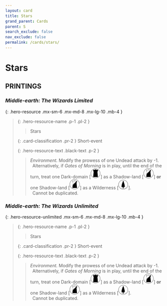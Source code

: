 ```yaml
---
layout: card
title: Stars
grand_parent: Cards
parent: S
search_exclude: false
nav_exclude: false
permalink: /cards/stars/
---
```


# Stars


## PRINTINGS


### _Middle-earth: The Wizards Limited_

{: .hero-resource .mx-sm-6 .mx-md-8 .mx-lg-10 .mb-4 }
> {: .hero-resource-name .p-1 .pl-2 }
> > <div class="card-mp"></div>
> > <div class="card-name">Stars</div>
>
> {: .card-classification .pr-2 }
> Short-event
>
> {: .hero-resource-text .black-text .p-2 }
> > _Environment._ Modify the prowess of one Undead attack by -1. <br>&ensp;Alternatively, if _Gates of Morning_ is in play, until the end of the turn, treat one Dark-domain <nobr>[<img src="/assets/images/dark-domain.svg">]</nobr> as a Shadow-land <nobr>[<img src="/assets/images/shadow-land.svg">]</nobr> **or** one Shadow-land <nobr>[<img src="/assets/images/shadow-land.svg">]</nobr> as a Wilderness <nobr>[<img src="/assets/images/wilderness.svg">]</nobr>. <br>&ensp;Cannot be duplicated. 
> 

### _Middle-earth: The Wizards Unlimited_

{: .hero-resource-unlimited .mx-sm-6 .mx-md-8 .mx-lg-10 .mb-4 }
> {: .hero-resource-name .p-1 .pl-2 }
> > <div class="card-mp"></div>
> > <div class="card-name">Stars</div>
>
> {: .card-classification .pr-2 }
> Short-event
>
> {: .hero-resource-text .black-text .p-2 }
> > _Environment._ Modify the prowess of one Undead attack by -1. <br>&ensp;Alternatively, if _Gates of Morning_ is in play, until the end of the turn, treat one Dark-domain <nobr>[<img src="/assets/images/dark-domain.svg">]</nobr> as a Shadow-land <nobr>[<img src="/assets/images/shadow-land.svg">]</nobr> **or** one Shadow-land <nobr>[<img src="/assets/images/shadow-land.svg">]</nobr> as a Wilderness <nobr>[<img src="/assets/images/wilderness.svg">]</nobr>. <br>&ensp;Cannot be duplicated. 
> 
